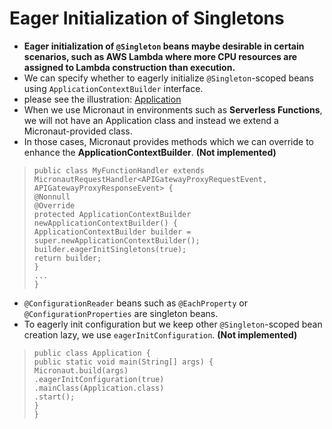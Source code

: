 # Eager Initialization of Singletons

- **Eager initialization of `@Singleton` beans maybe desirable in certain scenarios, such as AWS Lambda where more CPU resources are assigned to Lambda construction than execution.**
- We can specify whether to eagerly initialize `@Singleton`-scoped beans using `ApplicationContextBuilder` interface.
- please see the illustration: [Application](src/main/java/com/shshetudev/Application.java)
- When we use Micronaut in environments such as **Serverless Functions**, we will not have an Application class and instead we extend a Micronaut-provided class.
- In those cases, Micronaut provides methods which we can override to enhance the **ApplicationContextBuilder**. **(Not implemented)**
> `public class MyFunctionHandler extends MicronautRequestHandler<APIGatewayProxyRequestEvent, APIGatewayProxyResponseEvent> {` <br/>
> `@Nonnull`<br/>
> `@Override`<br/>
> `protected ApplicationContextBuilder newApplicationContextBuilder() {` <br/>
> `ApplicationContextBuilder builder = super.newApplicationContextBuilder();` <br/>
> `builder.eagerInitSingletons(true);` <br/>
> `return builder;` <br/>
> `}` <br/>
> `...` <br/>
> `}`

- `@ConfigurationReader` beans such as `@EachProperty` or `@ConfigurationProperties` are singleton beans.
- To eagerly init configuration but we keep other `@Singleton`-scoped bean creation lazy, we use `eagerInitConfiguration`. **(Not implemented)**
> `public class Application {` <br/>
> `public static void main(String[] args) {` <br/>
> `Micronaut.build(args)` <br/>
> `.eagerInitConfiguration(true)` <br/>
> `.mainClass(Application.class)` <br/>
> `.start();` <br/>
> `}` <br/>
> `}`

